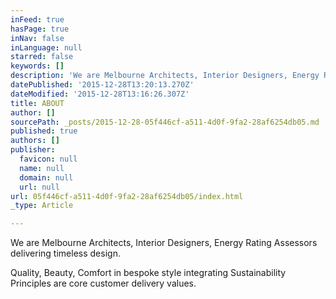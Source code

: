 ```yaml
---
inFeed: true
hasPage: true
inNav: false
inLanguage: null
starred: false
keywords: []
description: 'We are Melbourne Architects, Interior Designers, Energy Rating Assessors delivering timeless design.  Quality, Beauty, Comfort in bespoke style integrating Sustainability Principles are core customer delivery values'
datePublished: '2015-12-28T13:20:13.270Z'
dateModified: '2015-12-28T13:16:26.307Z'
title: ABOUT
author: []
sourcePath: _posts/2015-12-28-05f446cf-a511-4d0f-9fa2-28af6254db05.md
published: true
authors: []
publisher:
  favicon: null
  name: null
  domain: null
  url: null
url: 05f446cf-a511-4d0f-9fa2-28af6254db05/index.html
_type: Article

---
```

We are Melbourne Architects, Interior Designers, Energy Rating Assessors delivering timeless design.

Quality, Beauty, Comfort in bespoke style integrating Sustainability Principles are core customer delivery values.